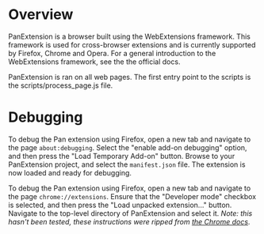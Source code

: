 # Overview

PanExtension is a browser built using the WebExtensions framework. This framework is used for cross-browser extensions and is currently supported by Firefox, Chrome and Opera. For a general introduction to the WebExtensions framework, see the the official docs.

PanExtension is ran on all web pages. The first entry point to the scripts is the scripts/process_page.js file.

# Debugging

To debug the Pan extension using Firefox, open a new tab and navigate to the page `about:debugging`. Select the "enable add-on debugging" option, and then press the "Load Temporary Add-on" button. Browse to your PanExtension project, and select the `manifest.json` file. The extension is now loaded and ready for debugging. 

To debug the Pan extension using Firefox, open a new tab and navigate to the page `chrome://extensions`. Ensure that the "Developer mode" checkbox is selected, and then press the "Load unpacked extension..." button. Navigate to the top-level directory of PanExtension and select it. *Note: this hasn't been tested, these instructions were ripped from [the Chrome docs](https://developer.chrome.com/extensions/getstarted)*.
